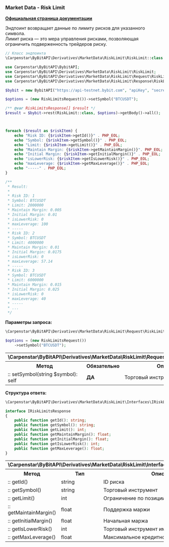 ### Market Data - Risk Limit
<b>[Официальная страница документации](https://bybit-exchange.github.io/docs/derivatives/public/risk-limit)</b>
<p>Эндпоинт возвращает данные по лимиту рисков для указанного символа. <br />
Лимит риска — это мера управления рисками, позволяющая ограничить подверженность трейдеров риску.</p>

```php
// Класс эндпоинта
\Carpenstar\ByBitAPI\Derivatives\MarketData\RiskLimit\RiskLimit::class
```
```php
use Carpenstar\ByBitAPI\BybitAPI;
use Carpenstar\ByBitAPI\Derivatives\MarketData\RiskLimit\RiskLimit;
use Carpenstar\ByBitAPI\Derivatives\MarketData\RiskLimit\Request\RiskLimitsRequest;
use Carpenstar\ByBitAPI\Derivatives\MarketData\RiskLimit\Response\RiskLimitsResponse;

$bybit = new BybitAPI("https://api-testnet.bybit.com", "apiKey", "secret");

$options = (new RiskLimitsRequest())->setSymbol("BTCUSDT");

/** @var RiskLimitsResponse[] $result */
$result = $bybit->rest(RiskLimit::class, $options)->getBody()->all();



foreach ($result as $riskItem) {
    echo "Risk ID: {$riskItem->getId()}" . PHP_EOL;
    echo "Symbol: {$riskItem->getSymbol()}" . PHP_EOL;
    echo "Limit: {$riskItem->getLimit()}" . PHP_EOL;
    echo "Maintain Margin: {$riskItem->getMaintainMargin()}". PHP_EOL;
    echo "Initial Margin: {$riskItem->getInitialMargin()}" . PHP_EOL;
    echo "isLowerRisk: {$riskItem->getIsLowerRisk()}" . PHP_EOL;
    echo "maxLeverage: {$riskItem->getMaxLeverage()}" . PHP_EOL;
    echo "-----" . PHP_EOL;
}

/**
 * Result:
 *
 * Risk ID: 1
 * Symbol: BTCUSDT
 * Limit: 2000000
 * Maintain Margin: 0.005
 * Initial Margin: 0.01
 * isLowerRisk: 0
 * maxLeverage: 100
 * -----
 * Risk ID: 2
 * Symbol: BTCUSDT
 * Limit: 4000000
 * Maintain Margin: 0.01
 * Initial Margin: 0.0175
 * isLowerRisk: 0
 * maxLeverage: 57.14
 * -----
 * Risk ID: 3
 * Symbol: BTCUSDT
 * Limit: 6000000
 * Maintain Margin: 0.015
 * Initial Margin: 0.025
 * isLowerRisk: 0
 * maxLeverage: 40
 * -----
 * ...
 */
```  

<p><b>Параметры запроса:</b></p>

```php
\Carpenstar\ByBitAPI\Derivatives\MarketData\RiskLimit\Request\RiskLimitsRequest::class

$options = (new RiskLimitsRequest())
    ->setSymbol("BTCUSDT");
```  
<table style="width: 100%">
  <tr>
    <td colspan="3">
      <b>\Carpenstar\ByBitAPI\Derivatives\MarketData\RiskLimit\Request\RiskLimitsRequest</b>
    </td>
  </tr>
  <tr>
    <th style="width: 40%; text-align: center">Метод</th>
    <th style="width: 10%; text-align: center">Обязательно</th>
    <th style="width: 50%; text-align: center">Описание</th>
  </tr>
  <tr>
    <td>:: setSymbol(string $symbol): self</td>
    <td><b>ДА</b></td>
    <td>Торговый инструмент</td>
  </tr>
</table>

<p><b>Структура ответа:</b></p>

```php
\Carpenstar\ByBitAPI\Derivatives\MarketData\RiskLimit\Interfaces\IRiskLimitsResponse::class;

interface IRiskLimitsResponse
{
    public function getId(): string;
    public function getSymbol(): string;
    public function getLimit(): int;
    public function getMaintainMargin(): float;
    public function getInitialMargin(): float;
    public function getIsLowerRisk(): int;
    public function getMaxLeverage(): float;
}
```
<table style="width: 100%">
  <tr>
    <td colspan="3">
      <b>\Carpenstar\ByBitAPI\Derivatives\MarketData\RiskLimit\Interfaces\IRiskLimitsResponse</b>
    </td>
  </tr>
  <tr>
    <th style="width: 20%; text-align: center">Метод</th>
    <th style="width: 20%; text-align: center">Тип</th>
    <th style="width: 60%; text-align: center">Описание</th>
  </tr>
  <tr>
    <td>:: getId()</td>
    <td>string</td>
    <td>
      ID риска
    </td>
  </tr>
  <tr>
    <td>:: getSymbol()</td>
    <td>string</td>
    <td>
      Торговый инструмент
    </td>
  </tr>
  <tr>
    <td>:: getLimit()</td>
    <td>int</td>
    <td>
      Ограничение по позиции
    </td>
  </tr>
  <tr>
    <td>:: getMaintainMargin()</td>
    <td>float</td>
    <td>
      Поддержка маржи
    </td>
  </tr>
  <tr>
    <td>:: getInitialMargin()</td>
    <td>float</td>
    <td>
      Начальная маржа
    </td>
  </tr>
  <tr>
    <td>:: getIsLowerRisk()</td>
    <td>int</td>
    <td>
      Торговый инструмент имеет низкий риск
    </td>
  </tr>
  <tr>
    <td>:: getMaxLeverage()</td>
    <td>float</td>
    <td>
      Максимальное кредитное плечо
    </td>
  </tr>
</table>

